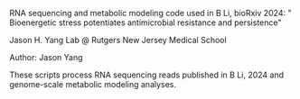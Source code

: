 RNA sequencing and metabolic modeling code used in B Li, bioRxiv 2024: "	Bioenergetic stress potentiates antimicrobial resistance and persistence"

Jason H. Yang Lab @ Rutgers New Jersey Medical School

Author: Jason Yang

These scripts process RNA sequencing reads published in B Li, 2024 and genome-scale metabolic modeling analyses.
